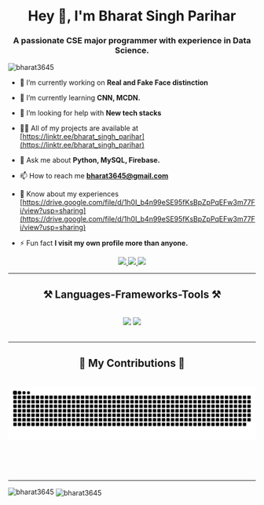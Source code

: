 <h1 align="center">Hey 👋, I'm Bharat Singh Parihar</h1>
<h3 align="center">A passionate CSE major programmer with experience in Data Science.</h3>

<p align="left"> <img src="https://komarev.com/ghpvc/?username=bharat3645&label=Profile%20views&color=0e75b6&style=flat" alt="bharat3645" /> </p>

- 🔭 I’m currently working on **Real and Fake Face distinction**

- 🌱 I’m currently learning **CNN, MCDN.**

- 🤝 I’m looking for help with **New tech stacks**

- 👨‍💻 All of my projects are available at [https://linktr.ee/bharat_singh_parihar](https://linktr.ee/bharat_singh_parihar)

- 💬 Ask me about **Python, MySQL, Firebase.**

- 📫 How to reach me **bharat3645@gmail.com**

- 📄 Know about my experiences [https://drive.google.com/file/d/1h0I_b4n99eSE95fKsBpZpPqEFw3m77Fi/view?usp=sharing](https://drive.google.com/file/d/1h0I_b4n99eSE95fKsBpZpPqEFw3m77Fi/view?usp=sharing)

- ⚡ Fun fact **I visit my own profile more than anyone.**

<div align="center"> 
  <a href="mailto:bharat3645@gmail.com">
    <img src="https://img.shields.io/badge/Gmail-333333?style=for-the-badge&logo=gmail&logoColor=red" />
  </a>
  <a href="https://linkedin.com/in/bharat-singh-parihar" target="_blank">
    <img src="https://img.shields.io/badge/LinkedIn-0077B5?style=for-the-badge&logo=linkedin&logoColor=white" target="_blank" />
  </a>
  <a href="(https://linktr.ee/bharat_singh_parihar)" target="_blank">
     <img src="https://img.shields.io/badge/Portfolio-FF5722?style=for-the-badge&logo=todoist&logoColor=white" target="_blank" /> <!-- sqlite, safari, google-chrome are other good icon options -->
  </a>
</div>

 <hr/>
<h2 align="center">⚒️ Languages-Frameworks-Tools ⚒️</h2>
<br/>
<div align="center">
    <img src="https://skillicons.dev/icons?i=react,html,css,vscode,github,figma,tailwind,git,r,PHP,flutter" />
    <img src="https://skillicons.dev/icons?i=nodejs,python,javascript,firebase,appwrite,mongodb,c,java,nextjs,mysql,flask,django,opencv,gcp,linux" /><br>
</div>

<br/>
<hr/>

<div align="center">
  <h2>🐍 My Contributions 🐍</h2>
  <br>
  <img alt="snake eating my contributions" src="https://raw.githubusercontent.com/salesp07/salesp07/output/github-contribution-grid-snake.svg" />
  
  <br/><br/><br/>
</div>

<hr/>
<p><img align="left" src="https://github-readme-stats.vercel.app/api/top-langs?username=bharat3645&show_icons=true&locale=en&layout=compact" alt="bharat3645" /></p>

<p>&nbsp;<img align="center" src="https://github-readme-stats.vercel.app/api?username=bharat3645&show_icons=true&locale=en" alt="bharat3645" /></p>
